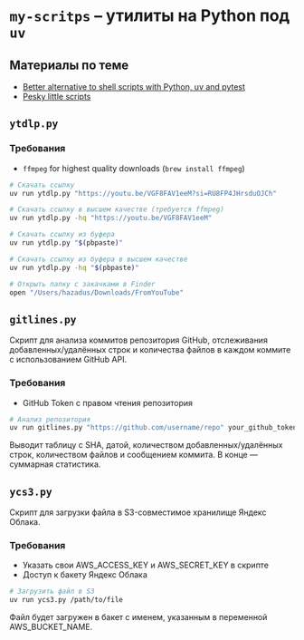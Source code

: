 # `my-scritps` – утилиты на Python под `uv`

## Материалы по теме

- [Better alternative to shell scripts with Python, uv and pytest](https://hamatti.org/posts/better-alternative-to-shell-scripts-with-python-uv-and-pytest/)
- [Pesky little scripts](https://rednafi.com/misc/pesky_little_scripts/)

## `ytdlp.py`

### Требования

- `ffmpeg` for highest quality downloads (`brew install ffmpeg`)

```bash
# Скачать ссылку
uv run ytdlp.py "https://youtu.be/VGF8FAV1eeM?si=RU8FP4JHrsduOJCh"

# Скачать ссылку в высшем качестве (требуется ffmpeg)
uv run ytdlp.py -hq "https://youtu.be/VGF8FAV1eeM"

# Скачать ссылку из буфера
uv run ytdlp.py "$(pbpaste)"

# Скачать ссылку из буфера в высшем качестве
uv run ytdlp.py -hq "$(pbpaste)"

# Открыть папку с закачками в Finder
open "/Users/hazadus/Downloads/FromYouTube"
```
## `gitlines.py`

Скрипт для анализа коммитов репозитория GitHub, отслеживания добавленных/удалённых строк и количества файлов в каждом коммите с использованием GitHub API.

### Требования

- GitHub Token с правом чтения репозитория

```bash
# Анализ репозитория
uv run gitlines.py "https://github.com/username/repo" your_github_token
```

Выводит таблицу с SHA, датой, количеством добавленных/удалённых строк, количеством файлов и сообщением коммита. В конце — суммарная статистика.

## `ycs3.py`

Скрипт для загрузки файла в S3-совместимое хранилище Яндекс Облака.

### Требования

- Указать свои AWS_ACCESS_KEY и AWS_SECRET_KEY в скрипте
- Доступ к бакету Яндекс Облака

```bash
# Загрузить файл в S3
uv run ycs3.py /path/to/file
```

Файл будет загружен в бакет с именем, указанным в переменной AWS_BUCKET_NAME.